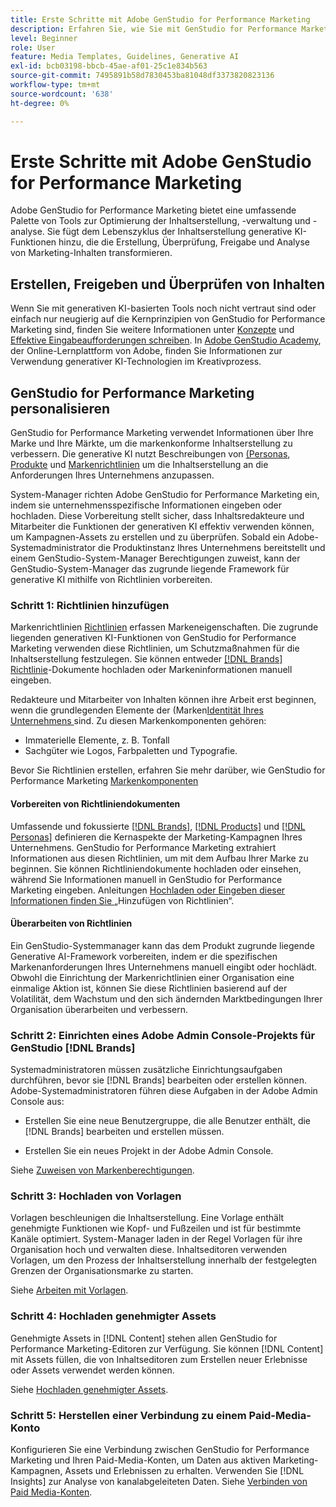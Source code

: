 ```yaml
---
title: Erste Schritte mit Adobe GenStudio for Performance Marketing
description: Erfahren Sie, wie Sie mit GenStudio for Performance Marketing beginnen können, um markenorientierte Marketing-Inhalte zu generieren und die Kampagnenverwaltung zu beschleunigen.
level: Beginner
role: User
feature: Media Templates, Guidelines, Generative AI
exl-id: bcb03198-bbcb-45ae-af01-25c1e834b563
source-git-commit: 7495891b58d7830453ba81048df3373820823136
workflow-type: tm+mt
source-wordcount: '638'
ht-degree: 0%

---
```


# Erste Schritte mit Adobe GenStudio for Performance Marketing

Adobe GenStudio for Performance Marketing bietet eine umfassende Palette von Tools zur Optimierung der Inhaltserstellung, -verwaltung und -analyse. Sie fügt dem Lebenszyklus der Inhaltserstellung generative KI-Funktionen hinzu, die die Erstellung, Überprüfung, Freigabe und Analyse von Marketing-Inhalten transformieren.

## Erstellen, Freigeben und Überprüfen von Inhalten

Wenn Sie mit generativen KI-basierten Tools noch nicht vertraut sind oder einfach nur neugierig auf die Kernprinzipien von GenStudio for Performance Marketing sind, finden Sie weitere Informationen unter [Konzepte](/help/user-guide/concepts.md) und [Effektive Eingabeaufforderungen schreiben](/help/user-guide/effective-prompts.md). In [Adobe GenStudio Academy](https://learningmanager.adobe.com/genstudioacademy), der Online-Lernplattform von Adobe, finden Sie Informationen zur Verwendung generativer KI-Technologien im Kreativprozess.

## GenStudio for Performance Marketing personalisieren

GenStudio for Performance Marketing verwendet Informationen über Ihre Marke und Ihre Märkte, um die markenkonforme Inhaltserstellung zu verbessern. Die generative KI nutzt Beschreibungen von [ (Personas](/help/user-guide/guidelines/personas.md), [Produkte](/help/user-guide/guidelines/products.md) und [Markenrichtlinien](/help/user-guide/guidelines/overview.md) um die Inhaltserstellung an die Anforderungen Ihres Unternehmens anzupassen.

System-Manager richten Adobe GenStudio for Performance Marketing ein, indem sie unternehmensspezifische Informationen eingeben oder hochladen. Diese Vorbereitung stellt sicher, dass Inhaltsredakteure und Mitarbeiter die Funktionen der generativen KI effektiv verwenden können, um Kampagnen-Assets zu erstellen und zu überprüfen. Sobald ein Adobe-Systemadministrator die Produktinstanz Ihres Unternehmens bereitstellt und einem GenStudio-System-Manager Berechtigungen zuweist, kann der GenStudio-System-Manager das zugrunde liegende Framework für generative KI mithilfe von Richtlinien vorbereiten.

### Schritt 1: Richtlinien hinzufügen

Markenrichtlinien [Richtlinien](/help/user-guide/guidelines/overview.md) erfassen Markeneigenschaften. Die zugrunde liegenden generativen KI-Funktionen von GenStudio for Performance Marketing verwenden diese Richtlinien, um Schutzmaßnahmen für die Inhaltserstellung festzulegen. Sie können entweder [[!DNL Brands] Richtlinie](/help/user-guide/guidelines/brands.md)-Dokumente hochladen oder Markeninformationen manuell eingeben.

Redakteure und Mitarbeiter von Inhalten können ihre Arbeit erst beginnen, wenn die grundlegenden Elemente der (Marken[Identität Ihres Unternehmens ](/help/user-guide/guidelines/brands.md) sind. Zu diesen Markenkomponenten gehören:

* Immaterielle Elemente, z. B. Tonfall
* Sachgüter wie Logos, Farbpaletten und Typografie.

Bevor Sie Richtlinien erstellen, erfahren Sie mehr darüber, wie GenStudio for Performance Marketing [Markenkomponenten](/help/user-guide/guidelines/brands.md)

#### Vorbereiten von Richtliniendokumenten

Umfassende und fokussierte [[!DNL Brands]](/help/user-guide/guidelines/brands.md), [[!DNL Products]](/help/user-guide/guidelines/products.md) und [[!DNL Personas]](/help/user-guide/guidelines/personas.md) definieren die Kernaspekte der Marketing-Kampagnen Ihres Unternehmens. GenStudio for Performance Marketing extrahiert Informationen aus diesen Richtlinien, um mit dem Aufbau Ihrer Marke zu beginnen. Sie können Richtliniendokumente hochladen oder einsehen, während Sie Informationen manuell in GenStudio for Performance Marketing eingeben. Anleitungen [ Hochladen oder Eingeben dieser Informationen finden Sie ](/help/user-guide/guidelines/overview.md) „Hinzufügen von Richtlinien“.

#### Überarbeiten von Richtlinien

Ein GenStudio-Systemmanager kann das dem Produkt zugrunde liegende Generative AI-Framework vorbereiten, indem er die spezifischen Markenanforderungen Ihres Unternehmens manuell eingibt oder hochlädt. Obwohl die Einrichtung der Markenrichtlinien einer Organisation eine einmalige Aktion ist, können Sie diese Richtlinien basierend auf der Volatilität, dem Wachstum und den sich ändernden Marktbedingungen Ihrer Organisation überarbeiten und verbessern.

### Schritt 2: Einrichten eines Adobe Admin Console-Projekts für GenStudio [!DNL Brands]

Systemadministratoren müssen zusätzliche Einrichtungsaufgaben durchführen, bevor sie [!DNL Brands] bearbeiten oder erstellen können. Adobe-Systemadministratoren führen diese Aufgaben in der Adobe Admin Console aus:

* Erstellen Sie eine neue Benutzergruppe, die alle Benutzer enthält, die [!DNL Brands] bearbeiten und erstellen müssen.

* Erstellen Sie ein neues Projekt in der Adobe Admin Console.

Siehe [Zuweisen von Markenberechtigungen](configure-brand-permissions.md).

### Schritt 3: Hochladen von Vorlagen

Vorlagen beschleunigen die Inhaltserstellung. Eine Vorlage enthält genehmigte Funktionen wie Kopf- und Fußzeilen und ist für bestimmte Kanäle optimiert. System-Manager laden in der Regel Vorlagen für ihre Organisation hoch und verwalten diese. Inhaltseditoren verwenden Vorlagen, um den Prozess der Inhaltserstellung innerhalb der festgelegten Grenzen der Organisationsmarke zu starten.

Siehe [Arbeiten mit Vorlagen](/help/user-guide/content/use-templates.md).

### Schritt 4: Hochladen genehmigter Assets

Genehmigte Assets in [!DNL Content] stehen allen GenStudio for Performance Marketing-Editoren zur Verfügung. Sie können [!DNL Content] mit Assets füllen, die von Inhaltseditoren zum Erstellen neuer Erlebnisse oder Assets verwendet werden können.

Siehe [Hochladen genehmigter Assets](/help/user-guide/content/manage-assets.md).

### Schritt 5: Herstellen einer Verbindung zu einem Paid-Media-Konto

Konfigurieren Sie eine Verbindung zwischen GenStudio for Performance Marketing und Ihren Paid-Media-Konten, um Daten aus aktiven Marketing-Kampagnen, Assets und Erlebnissen zu erhalten. Verwenden Sie [!DNL Insights] zur Analyse von kanalabgeleiteten Daten. Siehe [Verbinden von Paid Media-Konten](/help/user-guide/connectors/connect-channel.md).
